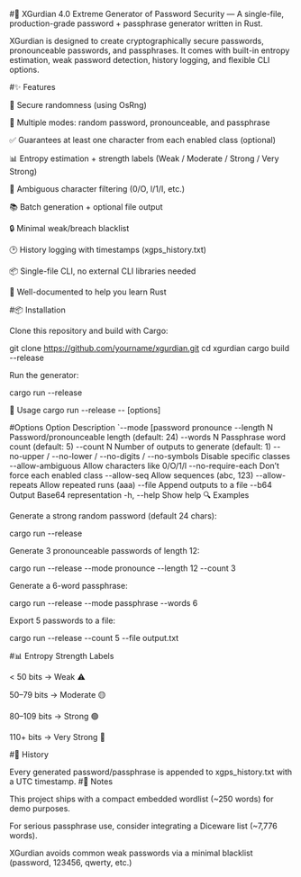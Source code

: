 #🔐 XGurdian 4.0
Extreme Generator of Password Security — A single-file, production-grade password + passphrase generator written in Rust.

XGurdian is designed to create cryptographically secure passwords, pronounceable passwords, and passphrases. It comes with built-in entropy estimation, weak password detection, history logging, and flexible CLI options.

#✨ Features

🔑 Secure randomness (using OsRng)

🔄 Multiple modes: random password, pronounceable, and passphrase

✅ Guarantees at least one character from each enabled class (optional)

📊 Entropy estimation + strength labels (Weak / Moderate / Strong / Very Strong)

🚫 Ambiguous character filtering (0/O, l/1/I, etc.)

📚 Batch generation + optional file output

🔒 Minimal weak/breach blacklist

🕑 History logging with timestamps (xgps_history.txt)

📦 Single-file CLI, no external CLI libraries needed

💙 Well-documented to help you learn Rust

#📦 Installation

Clone this repository and build with Cargo:

git clone https://github.com/yourname/xgurdian.git
cd xgurdian
cargo build --release


Run the generator:

cargo run --release

🚀 Usage
cargo run --release -- [options]

#Options
Option	Description
`--mode [password	pronounce
--length N	Password/pronounceable length (default: 24)
--words N	Passphrase word count (default: 5)
--count N	Number of outputs to generate (default: 1)
--no-upper / --no-lower / --no-digits / --no-symbols	Disable specific classes
--allow-ambiguous	Allow characters like 0/O/1/l
--no-require-each	Don’t force each enabled class
--allow-seq	Allow sequences (abc, 123)
--allow-repeats	Allow repeated runs (aaa)
--file <path>	Append outputs to a file
--b64	Output Base64 representation
-h, --help	Show help
🔍 Examples

Generate a strong random password (default 24 chars):

cargo run --release


Generate 3 pronounceable passwords of length 12:

cargo run --release --mode pronounce --length 12 --count 3


Generate a 6-word passphrase:

cargo run --release --mode passphrase --words 6


Export 5 passwords to a file:

cargo run --release --count 5 --file output.txt

#📊 Entropy Strength Labels

< 50 bits → Weak ⚠️

50–79 bits → Moderate 🟡

80–109 bits → Strong 🟢

110+ bits → Very Strong 🔵

#📝 History

Every generated password/passphrase is appended to xgps_history.txt with a UTC timestamp.
#📖 Notes

This project ships with a compact embedded wordlist (~250 words) for demo purposes.

For serious passphrase use, consider integrating a Diceware list (~7,776 words).

XGurdian avoids common weak passwords via a minimal blacklist (password, 123456, qwerty, etc.)
